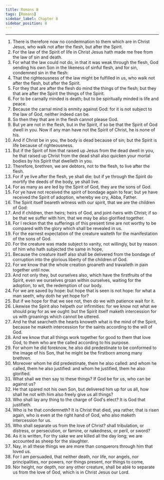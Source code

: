 ```yaml
---
title: Romans 8
tags: [Romans]
sidebar_label: Chapter 8
sidebar_position: 8
---
```


---
1. There is therefore now no condemnation to them which are in Christ Jesus, who walk not after the flesh, but after the Spirit.
2. For the law of the Spirit of life in Christ Jesus hath made me free from the law of sin and death.
3. For what the law could not do, in that it was weak through the flesh, God sending his own Son in the likeness of sinful flesh, and for sin, condemned sin in the flesh:
4. That the righteousness of the law might be fulfilled in us, who walk not after the flesh, but after the Spirit.
5. For they that are after the flesh do mind the things of the flesh; but they that are after the Spirit the things of the Spirit.
6. For to be carnally minded is death; but to be spiritually minded is life and peace.
7. Because the carnal mind is enmity against God: for it is not subject to the law of God, neither indeed can be.
8. So then they that are in the flesh cannot please God.
9. But ye are not in the flesh, but in the Spirit, if so be that the Spirit of God dwell in you. Now if any man have not the Spirit of Christ, he is none of his.
10. And if Christ be in you, the body is dead because of sin; but the Spirit is life because of righteousness.
11. But if the Spirit of him that raised up Jesus from the dead dwell in you, he that raised up Christ from the dead shall also quicken your mortal bodies by his Spirit that dwelleth in you.
12. Therefore, brethren, we are debtors, not to the flesh, to live after the flesh.
13. For if ye live after the flesh, ye shall die: but if ye through the Spirit do mortify the deeds of the body, ye shall live.
14. For as many as are led by the Spirit of God, they are the sons of God.
15. For ye have not received the spirit of bondage again to fear; but ye have received the Spirit of adoption, whereby we cry, Abba, Father.
16. The Spirit itself beareth witness with our spirit, that we are the children of God:
17. And if children, then heirs; heirs of God, and joint-heirs with Christ; if so be that we suffer with him, that we may be also glorified together.
18. For I reckon that the sufferings of this present time are not worthy to be compared with the glory which shall be revealed in us.
19. For the earnest expectation of the creature waiteth for the manifestation of the sons of God.
20. For the creature was made subject to vanity, not willingly, but by reason of him who hath subjected the same in hope,
21. Because the creature itself also shall be delivered from the bondage of corruption into the glorious liberty of the children of God.
22. For we know that the whole creation groaneth and travaileth in pain together until now.
23. And not only they, but ourselves also, which have the firstfruits of the Spirit, even we ourselves groan within ourselves, waiting for the adoption, to wit, the redemption of our body.
24. For we are saved by hope: but hope that is seen is not hope: for what a man seeth, why doth he yet hope for?
25. But if we hope for that we see not, then do we with patience wait for it.
26. Likewise the Spirit also helpeth our infirmities: for we know not what we should pray for as we ought: but the Spirit itself maketh intercession for us with groanings which cannot be uttered.
27. And he that searcheth the hearts knoweth what is the mind of the Spirit, because he maketh intercession for the saints according to the will of God.
28. And we know that all things work together for good to them that love God, to them who are the called according to his purpose.
29. For whom he did foreknow, he also did predestinate to be conformed to the image of his Son, that he might be the firstborn among many brethren.
30. Moreover whom he did predestinate, them he also called: and whom he called, them he also justified: and whom he justified, them he also glorified.
31. What shall we then say to these things? If God be for us, who can be against us?
32. He that spared not his own Son, but delivered him up for us all, how shall he not with him also freely give us all things?
33. Who shall lay any thing to the charge of God's elect? It is God that justifieth.
34. Who is he that condemneth? It is Christ that died, yea rather, that is risen again, who is even at the right hand of God, who also maketh intercession for us.
35. Who shall separate us from the love of Christ? shall tribulation, or distress, or persecution, or famine, or nakedness, or peril, or sword?
36. As it is written, For thy sake we are killed all the day long; we are accounted as sheep for the slaughter.
37. Nay, in all these things we are more than conquerors through him that loved us.
38. For I am persuaded, that neither death, nor life, nor angels, nor principalities, nor powers, nor things present, nor things to come,
39. Nor height, nor depth, nor any other creature, shall be able to separate us from the love of God, which is in Christ Jesus our Lord.